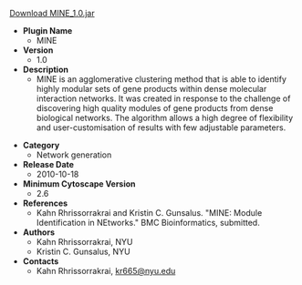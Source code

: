 <a href="MINE_1.0.jar">Download MINE_1.0.jar</a>

* __Plugin Name__
  * MINE
* __Version__
  * 1.0
* __Description__
  * MINE is an agglomerative clustering method that is able to identify highly modular sets of gene products within dense molecular interaction networks.  It was created in response to the challenge of discovering high quality modules of gene products from dense biological networks.  The algorithm allows a high degree of flexibility and user-customisation of results with few adjustable parameters.<p>
* __Category__
  * Network generation
* __Release Date__
  * 2010-10-18
* __Minimum Cytoscape Version__
  * 2.6
* __References__
  * Kahn Rhrissorrakrai and Kristin C. Gunsalus.  "MINE: Module Identification in NEtworks." BMC Bioinformatics, submitted.
* __Authors__
  * Kahn Rhrissorrakrai, NYU
  *  Kristin C. Gunsalus, NYU
* __Contacts__
  * Kahn Rhrissorrakrai, kr665@nyu.edu
